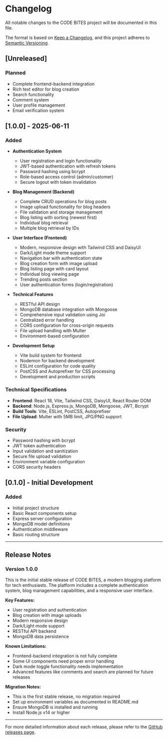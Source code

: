 # Changelog

All notable changes to the CODE BITES project will be documented in this file.

The format is based on [Keep a Changelog](https://keepachangelog.com/en/1.0.0/),
and this project adheres to [Semantic Versioning](https://semver.org/spec/v2.0.0.html).

## [Unreleased]

### Planned
- Complete frontend-backend integration
- Rich text editor for blog creation
- Search functionality
- Comment system
- User profile management
- Email verification system

## [1.0.0] - 2025-06-11

### Added
- **Authentication System**
  - User registration and login functionality
  - JWT-based authentication with refresh tokens
  - Password hashing using bcrypt
  - Role-based access control (admin/customer)
  - Secure logout with token invalidation

- **Blog Management (Backend)**
  - Complete CRUD operations for blog posts
  - Image upload functionality for blog headers
  - File validation and storage management
  - Blog listing with sorting (newest first)
  - Individual blog retrieval
  - Multiple blog retrieval by IDs

- **User Interface (Frontend)**
  - Modern, responsive design with Tailwind CSS and DaisyUI
  - Dark/Light mode theme support
  - Navigation bar with authentication state
  - Blog creation form with image upload
  - Blog listing page with card layout
  - Individual blog viewing page
  - Trending posts section
  - User authentication forms (login/registration)

- **Technical Features**
  - RESTful API design
  - MongoDB database integration with Mongoose
  - Comprehensive input validation using Joi
  - Centralized error handling
  - CORS configuration for cross-origin requests
  - File upload handling with Multer
  - Environment-based configuration

- **Development Setup**
  - Vite build system for frontend
  - Nodemon for backend development
  - ESLint configuration for code quality
  - PostCSS and Autoprefixer for CSS processing
  - Development and production scripts

### Technical Specifications
- **Frontend**: React 18, Vite, Tailwind CSS, DaisyUI, React Router DOM
- **Backend**: Node.js, Express.js, MongoDB, Mongoose, JWT, Bcrypt
- **Build Tools**: Vite, ESLint, PostCSS, Autoprefixer
- **File Upload**: Multer with 5MB limit, JPG/PNG support

### Security
- Password hashing with bcrypt
- JWT token authentication
- Input validation and sanitization
- Secure file upload validation
- Environment variable configuration
- CORS security headers

## [0.1.0] - Initial Development

### Added
- Initial project structure
- Basic React components setup
- Express server configuration
- MongoDB model definitions
- Authentication middleware
- Basic routing structure

---

## Release Notes

### Version 1.0.0
This is the initial stable release of CODE BITES, a modern blogging platform for tech enthusiasts. The platform includes a complete authentication system, blog management capabilities, and a responsive user interface.

**Key Features:**
- User registration and authentication
- Blog creation with image uploads
- Modern responsive design
- Dark/Light mode support
- RESTful API backend
- MongoDB data persistence

**Known Limitations:**
- Frontend-backend integration is not fully complete
- Some UI components need proper error handling
- Dark mode toggle functionality needs implementation
- Advanced features like comments and search are planned for future releases

**Migration Notes:**
- This is the first stable release, no migration required
- Set up environment variables as documented in README.md
- Ensure MongoDB is installed and running
- Install Node.js v14 or higher

---

For more detailed information about each release, please refer to the [GitHub releases page](https://github.com/your-username/CODE-BITES/releases).
